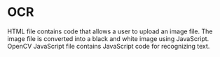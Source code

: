 # OCR
HTML file contains code that allows a user to upload an image file.
The image file is converted into a black and white image using JavaScript.
OpenCV JavaScript file contains JavaScript code for recognizing text.

